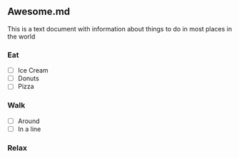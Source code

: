 ## Awesome.md 

This is a text document with information about things to do in most places in the world 

### Eat 

 -[ ] Ice Cream  
 -[ ] Donuts 
 -[ ] Pizza 

### Walk 
 - [ ] Around 
 - [ ] In a line

### Relax 
